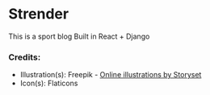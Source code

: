 # Strender

This is a sport blog Built in React + Django

### Credits:
- Illustration(s): Freepik - [Online illustrations by Storyset](https://storyset.com/online)
- Icon(s): Flaticons
